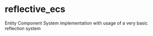 # reflective_ecs
Entity Component System implementation with usage of a very basic reflection system
